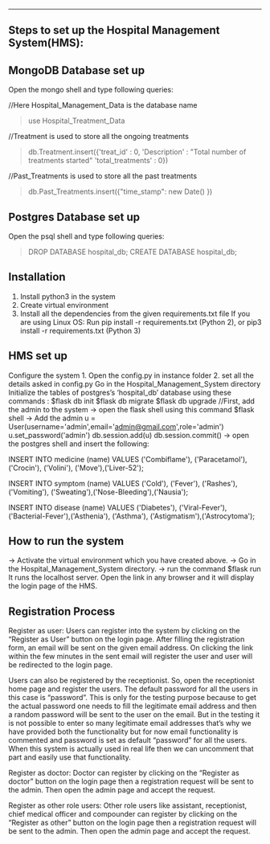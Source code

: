 --------------------------------------------------------------
Steps to set up the Hospital Management System(HMS):
--------------------------------------------------------------

MongoDB Database set up
-----------------------
 Open the mongo shell and type following queries:

//Here Hospital_Management_Data is the database name 
>use Hospital_Treatment_Data

//Treatment is used to store all the ongoing treatments
>db.Treatment.insert({'treat_id' : 0, 'Description' : "Total number of treatments started" 'total_treatments' : 0})

//Past_Treatments is used to store all the past treatments
>db.Past_Treatments.insert({"time_stamp": new Date() })


Postgres Database set up
------------------------
Open the psql shell and type following queries:
>DROP DATABASE hospital_db;
>CREATE DATABASE hospital_db;

Installation 
------------
1. Install python3 in the system
2. Create virtual environment
3. Install all the dependencies from the given requirements.txt file
If you are using Linux OS:
Run pip install -r requirements.txt (Python 2), or pip3 install -r requirements.txt (Python 3)


HMS set up
----------
Configure the system
    1. Open the config.py in instance folder
    2. set all the details asked in config.py
Go in the Hospital_Management_System directory
    Initialize the tables of postgres’s ‘hospital_db’ database using these commands :
    $flask db init
    $flask db migrate
    $flask db upgrade
    //First, add the admin to the system
    -> open the flask shell using this command
        $flask shell
    -> Add the admin 
        u = User(username='admin',email='admin@gmail.com',role='admin')
        u.set_password('admin')
        db.session.add(u)
        db.session.commit()
-> open the postgres shell and insert the following:

INSERT INTO medicine
(name)
VALUES
('Combiflame'), ('Paracetamol'), ('Crocin'), ('Volini'), ('Move'),('Liver-52');

INSERT INTO symptom 
(name)
VALUES
('Cold'), ('Fever'), ('Rashes'), ('Vomiting'), ('Sweating'),('Nose-Bleeding'),('Nausia');

INSERT INTO disease
(name)
VALUES
('Diabetes'), ('Viral-Fever'), ('Bacterial-Fever'),('Asthenia'), ('Asthma'), ('Astigmatism'),('Astrocytoma');


How to run the system
---------------------
-> Activate the virtual environment which you have created above.
-> Go in the Hospital_Management_System directory.
-> run the command 
$flask run
It runs the localhost server. Open the link in any browser and it will display the login page of the HMS.







Registration Process
--------------------
Register as user:
Users can register into the system by clicking on the “Register as User” button on the login page.  After filling the registration form, an email will be sent on the given email address. On clicking the link within the few minutes in the sent email will register the user and user will be redirected to the login page.

Users can also be registered by the receptionist. So, open the receptionist home page and register the users. The default password for all the users in this case is “password”. This is only for the testing purpose because to get the actual password one needs to fill the legitimate email address and then a random password will be sent to the user on the email. But in the testing it is not possible to enter so many legitimate email addresses that’s why we have provided both the functionality but for now email functionality is commented and password is set as default “password” for all the users. When this system is actually used in real life then we can uncomment that part and easily use that functionality.

Register as doctor:
	Doctor can register by clicking on the “Register as doctor” button on the login page then 
a registration request will be sent to the admin. Then open the admin page and accept the request.

Register as other role users:
Other role users like assistant, receptionist, chief medical officer and compounder can register by clicking on the “Register as other” button on the login page then a registration request will be sent to the admin. Then open the admin page and accept the request.




